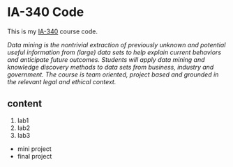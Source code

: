 # IA-340 Code

This is my [IA-340](https://catalog.jmu.edu/preview_course_nopop.php?catoid=50&coid=258336) course code.

*Data mining is the nontrivial extraction of previously unknown and potential useful information from (large) data sets to help explain current behaviors and anticipate future outcomes. Students will apply data mining and knowledge discovery methods to data sets from business, industry and government. The course is team oriented, project based and grounded in the relevant legal and ethical context.*

## content

1. lab1
2. lab2
3. lab3

- mini project
- final project
